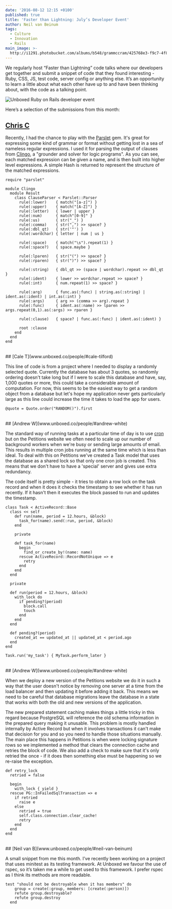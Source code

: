 ```yaml
---
date: '2016-08-12 12:15 +0100'
published: true
title: 'Faster than Lightning: July’s Developer Event'
author: Neil van Beinum
tags:
  - Culture
  - Innovation
  - Rails
main_image: >-
  http://i1291.photobucket.com/albums/b548/grammccram/425768e3-f9c7-4f84-bfa2-ada2a5ecdcb4_zpspacxcs2i.png
---
```

We regularly host “Faster than Lightning” code talks where our developers get together and submit a snippet of code that they found interesting - Ruby, CSS, JS, test code, server config or anything else. It’s an opportunity to learn a little about what each other have up to and have been thinking about, with the code as a talking point.<br/>

![Unboxed Ruby on Rails developer event](http://i1291.photobucket.com/albums/b548/grammccram/425768e3-f9c7-4f84-bfa2-ada2a5ecdcb4_zpspacxcs2i.png)

Here’s a selection of the submissions from this month:<br/>

## [Chris C](www.unboxed.co/people/#chris-carter)

Recently, I had the chance to play with the [Parslet](https://github.com/kschiess/parslet/) gem. It's great for expressing some kind of grammar or format without getting lost in a sea of nameless regular expressions. I used it for parsing the output of clauses from [Clingo](https://github.com/potassco/clingo), a "grounder and solver for logic programs". As you can see, each matched expression can be given a name, and is then built into higher level expressions. A simple Hash is returned to represent the structure of the matched expressions.<br/>

```
require "parslet"

module Clingo
  module Result
    class ClauseParser < Parslet::Parser
      rule(:lower)    { match("[a-z]") }
      rule(:upper)    { match("[A-Z]") }
      rule(:letter)   { lower | upper }
      rule(:num)      { match"[0-9]" }
      rule(:us)       { str("_") }
      rule(:comma)    { str(",") >> space? }
      rule(:dbl_qt)   { str('"') }
      rule(:wordchar) { letter | num | us }

      rule(:space)    { match("\s").repeat(1) }
      rule(:space?)   { space.maybe }

      rule(:lparen)   { str("(") >> space? }
      rule(:rparen)   { str(")") >> space? }

      rule(:string)   { dbl_qt >> (space | wordchar).repeat >> dbl_qt }
      rule(:ident)    { lower >> wordchar.repeat >> space? }
      rule(:int)      { num.repeat(1) >> space? }

      rule(:arg)      { func.as(:func) | string.as(:string) | ident.as(:ident) | int.as(:int) }
      rule(:args)     { arg >> (comma >> arg).repeat }
      rule(:func)     { ident.as(:name) >> lparen >> args.repeat(0,1).as(:args) >> rparen }

      rule(:clause)   { space? | func.as(:func) | ident.as(:ident) }

      root :clause
    end
  end
end
```

<br/>
## [Cale T](www.unboxed.co/people/#cale-tilford)

This line of code is from a project where I needed to display a randomly selected quote. Currently the database has about 3 quotes, so randomly ordering doesn't take long but if I were to scale this database and have, say, 1,000 quotes or more, this could take a considerable amount of computation. For now, this seems to be the easiest way to get a random object from a database but let's hope my application never gets particularly large as this line could increase the time it takes to load the app for users.<br/>

```
@quote = Quote.order("RANDOM()").first
```

<br/>
## [Andrew W](www.unboxed.co/people/#andrew-white)

The standard way of running tasks at a particular time of day is to use [cron][1] but on the Petitions website we often need to scale up our number of background workers when  we're busy or sending large amounts of email. This results in multiple cron jobs running at the same time which is less than ideal. To deal with this on Petitions we've created a Task model that uses the database as a shared lock so that only one cron job is created. This means that we don't have to have a 'special' server and gives use extra redundancy.<br/>

The code itself is pretty simple - it tries to obtain a row lock on the task record and when it does it checks the timestamp to see whether it has run recently. If it hasn't then it executes the block passed to run and updates the timestamp.<br/>

[1]: https://en.wikipedia.org/wiki/Cron

```
class Task < ActiveRecord::Base
  class << self
    def run(name, period = 12.hours, &block)
      task_for(name).send(:run, period, &block)
    end

    private

    def task_for(name)
      begin
        find_or_create_by!(name: name)
      rescue ActiveRecord::RecordNotUnique => e
        retry
      end
    end
  end

  private

  def run(period = 12.hours, &block)
    with_lock do
      if pending?(period)
        block.call
        touch
      end
    end
  end

  def pending?(period)
    created_at == updated_at || updated_at < period.ago
  end
end

Task.run('my_task') { MyTask.perform_later }
```

<br/>
## [Andrew W](www.unboxed.co/people/#andrew-white)

When we deploy a new version of the Petitions website we do it in such a way that the user doesn't notice by removing one server at a time from the load balancer and then updating it before adding it back. This means we need to be careful that database migrations leave the database in a state that works with both the old and new versions of the application.<br/>

The new prepared statement caching makes things a little tricky in this regard because PostgreSQL will reference the old schema information in the prepared query making it unusable. This problem is mostly handled internally by Active Record but when it involves transactions it can't make that decision for you and so you need to handle those situations manually. The main place this happens in Petitions is when were locking signature rows so we implemented a method that clears the connection cache and retries the block of code. We also add a check to make sure that it's only retried the once - if it does then something else must be happening so we re-raise the exception.<br/>

```
def retry_lock
  retried = false

  begin
    with_lock { yield }
  rescue PG::InFailedSqlTransaction => e
    if retried
      raise e
    else
      retried = true
      self.class.connection.clear_cache!
      retry
    end
  end
end
```

<br/>
## [Neil van B](www.unboxed.co/people/#neil-van-beinum)

A small snippet from me this month. I’ve recently been working on a project that uses minitest as its testing framework. At Unboxed we favour the use of rspec, so it’s taken me a while to get used to this framework. I prefer rspec as I think its methods are more readable.<br/>

```
test "should not be destroyable when it has members" do
    group = create(:group, members: [create(:person)])
    refute group.destroyable?
    refute group.destroy
  end
```
